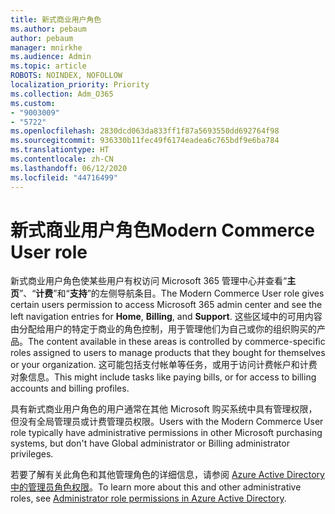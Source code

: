 ```yaml
---
title: 新式商业用户角色
ms.author: pebaum
author: pebaum
manager: mnirkhe
ms.audience: Admin
ms.topic: article
ROBOTS: NOINDEX, NOFOLLOW
localization_priority: Priority
ms.collection: Adm_O365
ms.custom:
- "9003009"
- "5722"
ms.openlocfilehash: 2830dcd063da833ff1f87a5693550dd692764f98
ms.sourcegitcommit: 936330b11fec49f6174eadea6c765bdf9e6ba784
ms.translationtype: HT
ms.contentlocale: zh-CN
ms.lasthandoff: 06/12/2020
ms.locfileid: "44716499"
---
```

# <a name="modern-commerce-user-role"></a><span data-ttu-id="38894-102">新式商业用户角色</span><span class="sxs-lookup"><span data-stu-id="38894-102">Modern Commerce User role</span></span>

<span data-ttu-id="38894-103">新式商业用户角色使某些用户有权访问 Microsoft 365 管理中心并查看“**主页**”、“**计费**”和“**支持**”的左侧导航条目。</span><span class="sxs-lookup"><span data-stu-id="38894-103">The Modern Commerce User role gives certain users permission to access Microsoft 365 admin center and see the left navigation entries for **Home**, **Billing**, and **Support**.</span></span> <span data-ttu-id="38894-104">这些区域中的可用内容由分配给用户的特定于商业的角色控制，用于管理他们为自己或你的组织购买的产品。</span><span class="sxs-lookup"><span data-stu-id="38894-104">The content available in these areas is controlled by commerce-specific roles assigned to users to manage products that they bought for themselves or your organization.</span></span> <span data-ttu-id="38894-105">这可能包括支付帐单等任务，或用于访问计费帐户和计费对象信息。</span><span class="sxs-lookup"><span data-stu-id="38894-105">This might include tasks like paying bills, or for access to billing accounts and billing profiles.</span></span>

<span data-ttu-id="38894-106">具有新式商业用户角色的用户通常在其他 Microsoft 购买系统中具有管理权限，但没有全局管理员或计费管理员权限。</span><span class="sxs-lookup"><span data-stu-id="38894-106">Users with the Modern Commerce User role typically have administrative permissions in other Microsoft purchasing systems, but don't have Global administrator or Billing administrator privileges.</span></span>

<span data-ttu-id="38894-107">若要了解有关此角色和其他管理角色的详细信息，请参阅 [Azure Active Directory 中的管理员角色权限](https://docs.microsoft.com/azure/active-directory/users-groups-roles/directory-assign-admin-roles#modern-commerce-administrator)。</span><span class="sxs-lookup"><span data-stu-id="38894-107">To learn more about this and other administrative roles, see [Administrator role permissions in Azure Active Directory](https://docs.microsoft.com/azure/active-directory/users-groups-roles/directory-assign-admin-roles#modern-commerce-administrator).</span></span>